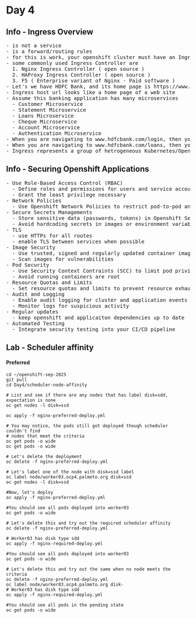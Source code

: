 # Day 4

## Info - Ingress Overview
<pre>
- is not a service
- is a forward/routing rules
- for this is work, your openshift cluster must have an Ingress Controller installed in it
- some commonly used Ingress Controller are
  1. Nginx Ingress Controller ( open source )
  2. HAProxy Ingress Controller ( open source )
  3. F5 ( Enterprise variant of Nginx - Paid software )
- Let's we have HDFC Bank, and its home page is https://www.hdfcbank.com
- Ingress host url looks like a home page of a web site
- Assume this banking application has many microservices 
  - Customer Microservice
  - Statement Microservice
  - Loans Microservice
  - Cheque Microservice
  - Account Microservice
  - Authentication Microservice
- When you are navigating to www.hdfcbank.com/login, then you wish the control forwarded to Authentication Microservice ( clusterip or nodeport or loadbalancer service )
- When you are navigating to www.hdfcbank.com/loans, then you wish the control forwarded to Loan Microservice ( clusterip or nodeport or loadbalancer service )
- Ingress represents a group of hetrogeneous Kubernetes/Openshift services ( NodePort, ClusterIP, etc)
</pre>

## Info - Securing Openshift Applications
<pre>
- Use Role-Based Access Control (RBAC)
  - Define roles and permissions for users and service accounts
  - Grant the least privilege necessary
- Network Policies
  - Use Openshift Network Policies to restrict pod-to-pod and pod external communications
- Secure Secrets Managements
  - Store sensitive data (passwords, tokens) in Openshift Secrets, Hashicorp vault, etc.,
  - Avoid hardcoding secrets in images or environment variables
- TLS 
  - use HTTPs for all routes
  - enable TLS between services when possible
- Image Security
  - Use trusted, signed and regularly updated container images
  - Scan images for vulnerabilities
- Pod Security
  - Use Security Context Contraints (SCC) to limit pod privileges
  - Avoid running containers are root
- Resource Quotas and Limits
  - Set resource quotas and limits to prevent resource exhaustion
- Audit and Logging
  - Enable audit logging for cluster and application events
  - Monitor logs for suspicious activity
- Regular updates
  - keep openshift and applicaiton dependencies up to date
- Automated Testing
  - Integrate security testing into your CI/CD pipeline
</pre>

## Lab - Scheduler affinity

#### Preferred
```
cd ~/openshift-sep-2025
git pull
cd Day4/scheduler-node-affinity

# List and see if there are any nodes that has label disk=sdd, expectation is none
oc get nodes -l disk=ssd

oc apply -f nginx-preferred-deploy.yml

# You may notice, the pods still got deployed though scheduler couldn't find
# nodes that meet the criteria
oc get pods -o wide
oc get pods -o wide

# Let's delete the deployment
oc delete -f nginx-preferred-deploy.yml

# Let's label one of the node with disk=ssd label
oc label node/worker03.ocp4.palmeto.org disk=ssd
oc get nodes -l disk=ssd

#Now, let's deploy
oc apply -f nginx-preferred-deploy.yml

#You should see all pods deployed into worker03
oc get pods -o wide

# Let's delete this and try out the required scheduler affinity
oc delete -f nginx-preferred-deploy.yml

# Worker03 has disk type sdd
oc apply -f nginx-required-deploy.yml

#You should see all pods deployed into worker03
oc get pods -o wide

# Let's delete this and try out the same when no node meets the criteria
oc delete -f nginx-preferred-deploy.yml
oc label node/worker03.ocp4.palmeto.org disk-
# Worker03 has disk type sdd
oc apply -f nginx-required-deploy.yml

#You should see all pods in the pending state
oc get pods -o wide
```
